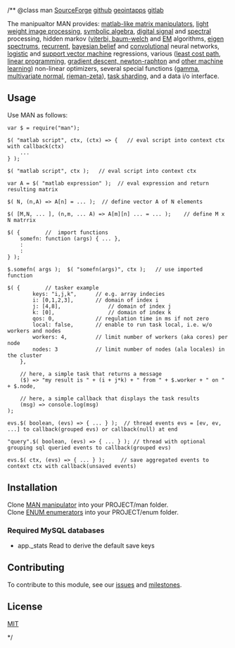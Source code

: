 /**
@class man
	[SourceForge](https://sourceforge.net) 
	[github](https://github.com/acmesds/jslab) 
	[geointapps](https://git.geointapps.org/acmesds/jslab)
	[gitlab](https://gitlab.west.nga.ic.gov/acmesds/jslab)

The manipualtor MAN provides: 
[matlab-like matrix manipulators](https://www.npmjs.com/package/mathjs), 
[light weight image processing](https://www.npmjs.com/package/lwip), 
[symbolic algebra](https://www.npmjs.com/package/mathjs), 
[digital signal](https://www.npmjs.com/package/dsp) and [spectral](https://www.npmjs.com/package/fft-js) processing, 
hidden markov ([viterbi, baum-welch](https://www.npmjs.com/package/nodehmm) and
[EM](https://www.npmjs.com/package/expectation-maximization) algorithms,
[eigen spectrums](https://www.npmjs.com/package/node-svd),
[recurrent](https://www.npmjs.com/package/recurrent-js),
[bayesian belief](https://www.npmjs.com/package/jsbayes) and
[convolutional](http://caffe.berkeleyvision.org/) neural networks,
[logistic](https://www.npmjs.com/package/ml-logistic-regression) and
[support vector machine](https://www.npmjs.com/package/node-svm) regressions,
various ([least cost path](https://www.npmjs.com/package/edmonds-blossom),
[linear programming](https://www.npmjs.com/package/javascript-lp-solver),
[gradient descent, newton-raphton](https://www.npmjs.com/package/newton-raphson-method) 
and [other machine learning](https://www.npmjs.com/package/ml)) non-linear optimizers,
several special functions ([gamma](https://www.npmjs.com/package/gamma), 
[multivariate normal](https://www.npmjs.com/package/multivariate-normal), 
[rieman-zeta](https://www.npmjs.com/package/math-riemann-zeta)),
[task sharding](https://github.com/ACMESDS/totem),
and a data i/o interface.

## Usage

Use MAN as follows:

	var $ = require("man");
	
	$( "matlab script", ctx, (ctx) => {   // eval script into context ctx with callback(ctx)
		...
	} );

	$( "matlab script", ctx );   // eval script into context ctx

	var A = $( "matlab expression" );  // eval expression and return resulting matrix
	
	$( N, (n,A) => A[n] = ... );  // define vector A of N elements

	$( [M,N, ... ], (n,m, ... A) => A[m][n] ... = ... );	// define M x N matrrix

	$( {		//  import functions
		somefn: function (args) { ... },
		:
		:
	} );
	
	$.somefn( args );  $( "somefn(args)", ctx );   // use imported function
	
	$( {  		// tasker example
			keys: "i,j,k",  	// e.g. array indecies
			i: [0,1,2,3],  		// domain of index i
			j: [4,8],				// domain of index j
			k: [0],					// domain of index k
			qos: 0,				// regulation time in ms if not zero
			local: false, 		// enable to run task local, i.e. w/o workers and nodes
			workers: 4, 		// limit number of workers (aka cores) per node
			nodes: 3 			// limit number of nodes (ala locales) in the cluster
		}, 

		// here, a simple task that returns a message 
		($) => "my result is " + (i + j*k) + " from " + $.worker + " on "  + $.node,

		// here, a simple callback that displays the task results
		(msg) => console.log(msg) 
	);
	
	evs.$( boolean, (evs) => { ... } );  // thread events evs = [ev, ev, ...] to callback(grouped evs) or callback(null) at end
	
	"query".$( boolean, (evs) => { ... } );	// thread with optional grouping sql queried events to callback(grouped evs)
	
	evs.$( ctx, (evs) => { ... } );		// save aggregated events to context ctx with callback(unsaved events)

## Installation

Clone [MAN manipulator](https://github.com/acmesds/man) into your PROJECT/man folder.  
Clone [ENUM enumerators](https://github.com/acmesds/enum) into your PROJECT/enum folder.  

### Required MySQL databases

* app._stats Read  to derive the default save keys

## Contributing

To contribute to this module, see our [issues](https://totem.west.ile.nga.ic.gov/issues.view)
and [milestones](https://totem.west.ile.nga.ic.gov/milestones.view).

## License

[MIT](LICENSE)

*/